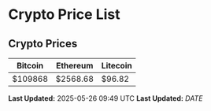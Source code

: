 # Crypto Price List

## Crypto Prices
| Bitcoin | Ethereum | Litecoin |
| ------- | -------- | -------- |
| $109868 | $2568.68 | $96.82 |
**Last Updated:** 2025-05-26 09:49 UTC
**Last Updated:** $DATE$
